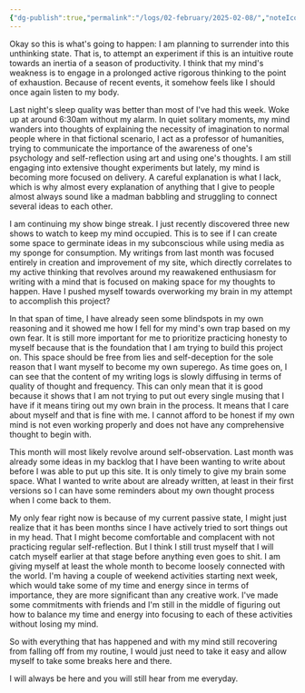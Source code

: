 ```yaml
---
{"dg-publish":true,"permalink":"/logs/02-february/2025-02-08/","noteIcon":"","created":"2025-02-08"}
---
```


Okay so this is what's going to happen: I am planning to surrender into this unthinking state. That is, to attempt an experiment if this is an intuitive route towards an inertia of a season of productivity. I think that my mind's weakness is to engage in a prolonged active rigorous thinking to the point of exhaustion. Because of recent events, it somehow feels like I should once again listen to my body.

Last night's sleep quality was better than most of I've had this week. Woke up at around 6:30am without my alarm. In quiet solitary moments, my mind wanders into thoughts of explaining the necessity of imagination to normal people where in that fictional scenario, I act as a professor of humanities, trying to communicate the importance of the awareness of one's psychology and self-reflection using art and using one's thoughts. I am still engaging into extensive thought experiments but lately, my mind is becoming more focused on delivery. A careful explanation is what I lack, which is why almost every explanation of anything that I give to people almost always sound like a madman babbling and struggling to connect several ideas to each other.

I am continuing my show binge streak. I just recently discovered three new shows to watch to keep my mind occupied. This is to see if I can create some space to germinate ideas in my subconscious while using media as my sponge for consumption. My writings from last month was focused entirely in creation and improvement of my site, which directly correlates to my active thinking that revolves around my reawakened enthusiasm for writing with a mind that is focused on making space for my thoughts to happen. Have I pushed myself towards overworking my brain in my attempt to accomplish this project? 

In that span of time, I have already seen some blindspots in my own reasoning and it showed me how I fell for my mind's own trap based on my own fear. It is still more important for me to prioritize practicing honesty to myself because that is the foundation that I am trying to build this project on. This space should be free from lies and self-deception for the sole reason that I want myself to become my own superego. As time goes on, I can see that the content of my writing logs is slowly diffusing in terms of quality of thought and frequency. This can only mean that it is good because it shows that I am not trying to put out every single musing that I have if it means tiring out my own brain in the process. It means that I care about myself and that is fine with me. I cannot afford to be honest if my own mind is not even working properly and does not have any comprehensive thought to begin with.

This month will most likely revolve around self-observation. Last month was already some ideas in my backlog that I have been wanting to write about before I was able to put up this site. It is only timely to give my brain some space. What I wanted to write about are already written, at least in their first versions so I can have some reminders about my own thought process when I come back to them.

My only fear right now is because of my current passive state, I might just realize that it has been months since I have actively tried to sort things out in my head. That I might become comfortable and complacent with not practicing regular self-reflection. But I think I still trust myself that I will catch myself earlier at that stage before anything even goes to shit. I am giving myself at least the whole month to become loosely connected with the world. I'm having a couple of weekend activities starting next week, which would take some of my time and energy since in terms of importance, they are more significant than any creative work. I've made some commitments with friends and I'm still in the middle of figuring out how to balance my time and energy into focusing to each of these activities without losing my mind. 

So with everything that has happened and with my mind still recovering from falling off from my routine, I would just need to take it easy and allow myself to take some breaks here and there.

I will always be here and you will still hear from me everyday.